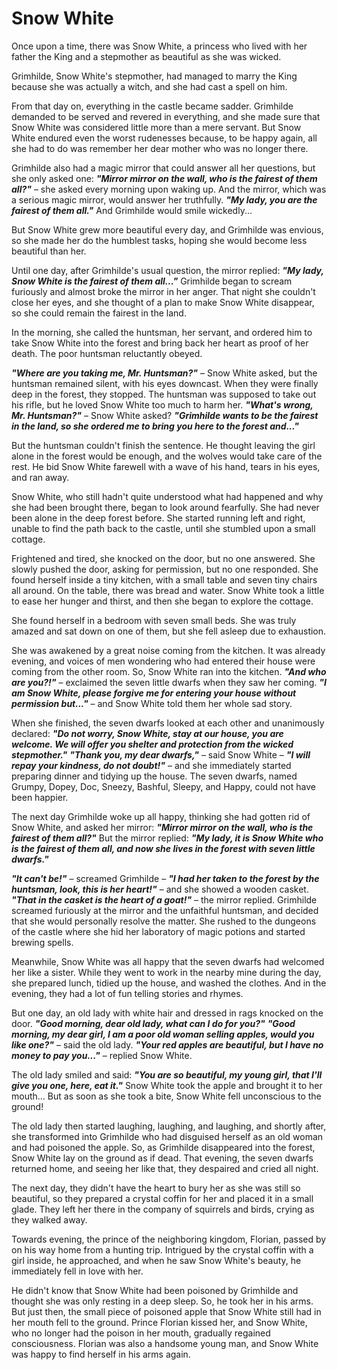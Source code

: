 # Snow White

Once upon a time, there was Snow White, a princess who lived with her father the King and a stepmother as beautiful as she was wicked.

Grimhilde, Snow White's stepmother, had managed to marry the King because she was actually a witch, and she had cast a spell on him.

From that day on, everything in the castle became sadder. Grimhilde demanded to be served and revered in everything, and she made sure that Snow White was considered little more than a mere servant. But Snow White endured even the worst rudenesses because, to be happy again, all she had to do was remember her dear mother who was no longer there.

Grimhilde also had a magic mirror that could answer all her questions, but she only asked one:
***"Mirror mirror on the wall, who is the fairest of them all?"*** – she asked every morning upon waking up.
And the mirror, which was a serious magic mirror, would answer her truthfully.
***"My lady, you are the fairest of them all."***
And Grimhilde would smile wickedly...

But Snow White grew more beautiful every day, and Grimhilde was envious, so she made her do the humblest tasks, hoping she would become less beautiful than her.

Until one day, after Grimhilde's usual question, the mirror replied:
***"My lady, Snow White is the fairest of them all..."***
Grimhilde began to scream furiously and almost broke the mirror in her anger.
That night she couldn't close her eyes, and she thought of a plan to make Snow White disappear, so she could remain the fairest in the land.

In the morning, she called the huntsman, her servant, and ordered him to take Snow White into the forest and bring back her heart as proof of her death.
The poor huntsman reluctantly obeyed.

***"Where are you taking me, Mr. Huntsman?"*** – Snow White asked, but the huntsman remained silent, with his eyes downcast.
When they were finally deep in the forest, they stopped. The huntsman was supposed to take out his rifle, but he loved Snow White too much to harm her.
***"What's wrong, Mr. Huntsman?"*** – Snow White asked?
***"Grimhilde wants to be the fairest in the land, so she ordered me to bring you here to the forest and..."***

But the huntsman couldn't finish the sentence. He thought leaving the girl alone in the forest would be enough, and the wolves would take care of the rest.
He bid Snow White farewell with a wave of his hand, tears in his eyes, and ran away.

Snow White, who still hadn't quite understood what had happened and why she had been brought there, began to look around fearfully. She had never been alone in the deep forest before.
She started running left and right, unable to find the path back to the castle, until she stumbled upon a small cottage.

Frightened and tired, she knocked on the door, but no one answered. She slowly pushed the door, asking for permission, but no one responded.
She found herself inside a tiny kitchen, with a small table and seven tiny chairs all around.
On the table, there was bread and water. Snow White took a little to ease her hunger and thirst, and then she began to explore the cottage.

She found herself in a bedroom with seven small beds. She was truly amazed and sat down on one of them, but she fell asleep due to exhaustion.

She was awakened by a great noise coming from the kitchen. It was already evening, and voices of men wondering who had entered their house were coming from the other room.
So, Snow White ran into the kitchen.
***"And who are you?!"*** – exclaimed the seven little dwarfs when they saw her coming.
***"I am Snow White, please forgive me for entering your house without permission but..."*** – and Snow White told them her whole sad story.

When she finished, the seven dwarfs looked at each other and unanimously declared:
***"Do not worry, Snow White, stay at our house, you are welcome. We will offer you shelter and protection from the wicked stepmother."***
***"Thank you, my dear dwarfs,"*** – said Snow White – ***"I will repay your kindness, do not doubt!"*** – and she immediately started preparing dinner and tidying up the house.
The seven dwarfs, named Grumpy, Dopey, Doc, Sneezy, Bashful, Sleepy, and Happy, could not have been happier.

The next day Grimhilde woke up all happy, thinking she had gotten rid of Snow White, and asked her mirror:
***"Mirror mirror on the wall, who is the fairest of them all?"***
But the mirror replied: ***"My lady, it is Snow White who is the fairest of them all, and now she lives in the forest with seven little dwarfs."***

***"It can't be!"*** – screamed Grimhilde – ***"I had her taken to the forest by the huntsman, look, this is her heart!"*** – and she showed a wooden casket.
***"That in the casket is the heart of a goat!"*** – the mirror replied.
Grimhilde screamed furiously at the mirror and the unfaithful huntsman, and decided that she would personally resolve the matter.
She rushed to the dungeons of the castle where she hid her laboratory of magic potions and started brewing spells.

Meanwhile, Snow White was all happy that the seven dwarfs had welcomed her like a sister. While they went to work in the nearby mine during the day, she prepared lunch, tidied up the house, and washed the clothes.
And in the evening, they had a lot of fun telling stories and rhymes.

But one day, an old lady with white hair and dressed in rags knocked on the door.
***"Good morning, dear old lady, what can I do for you?"***
***"Good morning, my dear girl, I am a poor old woman selling apples, would you like one?"*** – said the old lady.
***"Your red apples are beautiful, but I have no money to pay you..."*** – replied Snow White.

The old lady smiled and said:
***"You are so beautiful, my young girl, that I'll give you one, here, eat it."***
Snow White took the apple and brought it to her mouth...
But as soon as she took a bite, Snow White fell unconscious to the ground!

The old lady then started laughing, laughing, and laughing, and shortly after, she transformed into Grimhilde who had disguised herself as an old woman and had poisoned the apple.
So, as Grimhilde disappeared into the forest, Snow White lay on the ground as if dead.
That evening, the seven dwarfs returned home, and seeing her like that, they despaired and cried all night.

The next day, they didn't have the heart to bury her as she was still so beautiful, so they prepared a crystal coffin for her and placed it in a small glade. They left her there in the company of squirrels and birds, crying as they walked away.

Towards evening, the prince of the neighboring kingdom, Florian, passed by on his way home from a hunting trip.
Intrigued by the crystal coffin with a girl inside, he approached, and when he saw Snow White's beauty, he immediately fell in love with her.

He didn't know that Snow White had been poisoned by Grimhilde and thought she was only resting in a deep sleep.
So, he took her in his arms. But just then, the small piece of poisoned apple that Snow White still had in her mouth fell to the ground.
Prince Florian kissed her, and Snow White, who no longer had the poison in her mouth, gradually regained consciousness.
Florian was also a handsome young man, and Snow White was happy to find herself in his arms again.
